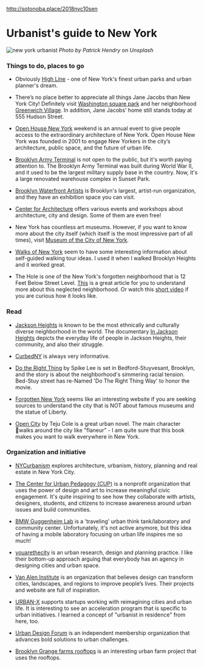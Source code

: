 http://sotonoba.place/2018nyc10sen

# Urbanist's guide to New York

![new york urbanist](newyork01.jpg)
_Photo by Patrick Hendry on Unsplash_

### Things to do, places to go

- Obviously [High Line](https://www.thehighline.org/) - one of New York's finest urban parks and urban planner's dream.

- There’s no place better to appreciate all things Jane Jacobs than New York City! Definitely visit [Washington square park](https://www.nycgovparks.org/parks/washington-square-park) and her neighborhood [Greenwich Village](https://www.nycgo.com/boroughs-neighborhoods/manhattan/greenwich-village). In addition, Jane Jacobs’ home still stands today at 555 Hudson Street.

- [Open House New York](https://ohny.org/) weekend is an annual event to give people access to the extraordinary architecture of New York. Open House New York was founded in 2001 to engage New Yorkers in the city’s architecture, public space, and the future of urban life.

- [Brooklyn Army Terminal](https://www.bklynarmyterminal.com/) is not open to the public, but it's worth paying attention to. The Brooklyn Army Terminal was built during World War II, and it used to be the largest military supply base in the country. Now, it's a large renovated warehouse complex in Sunset Park.

- [Brooklyn Waterfront Artists](http://bwac.org/) is Brooklyn's largest, artist-run organization, and they have an exhibition space you can visit.

- [Center for Architecture](https://www.centerforarchitecture.org/) offers various events and workshops about architecture, city and design. Some of them are even free!

- New York has countless art museums. However, if you want to know more about the city itself (which itself is the most impressive part of all times), visit [Museum of the City of New York](https://www.mcny.org/).

- [Walks of New York](https://www.walksofnewyork.com/blog/category/neighborhoods) seem to have some interesting information about self-guided walking tour ideas. I used it when I walked Brooklyn Heights and it worked great.

- The Hole is one of the New York's forgotten neighborhood that is 12 Feet Below Street Level. [This](https://medium.com/hidden-new-york/way-down-in-the-hole-8e1ad83d5743) is a great article for you to understand more about this neglected neighborhood. Or watch this [short video](https://vimeo.com/13401051) if you are curious how it looks like.

### Read

- [Jackson Heights](https://ny.curbed.com/2017/4/19/15328342/jackson-heights-queens-history) is known to be the most ethnically and culturally diverse neighborhood in the world. The documentary [In Jackson Heights](https://vimeo.com/141051231) depicts the everyday life of people in Jackson Heights, their community, and also their struggle.

- [CurbedNY](https://ny.curbed.com/maps) is always very informative.

- [Do the Right Thing](https://www.imdb.com/title/tt0097216/) by Spike Lee is set in Bedford-Stuyvesant, Brooklyn, and the story is about the neighborhood's simmering racial tension. Bed-Stuy street has re-Named 'Do The Right Thing Way' to honor the movie.

- [Forgotten New York](http://forgotten-ny.com/) seems like an interesting website if you are seeking sources to understand the city that is NOT about famous museums and the statue of Liberty.

- [Open City](https://www.amazon.com/Open-City-Novel-Teju-Cole/dp/0812980093) by Teju Cole is a great urban novel. The main character walks around the city like "flaneur" - I am quite sure that this book makes you want to walk everywhere in New York.

### Organization and initiative

- [NYCurbanism](https://www.nycurbanism.com/) explores architecture, urbanism, history, planning and real estate in New York City.

- [The Center for Urban Pedagogy (CUP)](http://www.welcometocup.org/) is a nonprofit organization that uses the power of design and art to increase meaningful civic engagement. It's quite inspiring to see how they collaborate with artists, designers, students, and citizens to increase awareness around urban issues and build communities.

- [BMW Guggenheim Lab](http://www.bmwguggenheimlab.org/) is a 'traveling' urban think tank/laboratory and community center. Unfortunately, it's not active anymore, but this idea of having a mobile laboratory focusing on urban life inspires me so much!

- [youarethecity](http://www.youarethecity.com/) is an urban research, design and planning practice. I like their bottom-up approach arguing that everybody has an agency in designing cities and urban space.

- [Van Alen Institute](https://www.vanalen.org/) is an organization that believes design can transform cities, landscapes, and regions to improve people’s lives. Their projects and website are full of inspiration.

- [URBAN-X](https://www.urban-x.com/) supports startups working with reimagining cities and urban life. It is interesting to see an acceleration program that is specific to urban initiatives. I learned a concept of "urbanist in residence" from here, too.

- [Urban Design Forum](https://urbandesignforum.org/) is an independent membership organization that advances bold solutions to urban challenges.

- [Brooklyn Grange farms rooftops](https://www.brooklyngrangefarm.com/) is an interesting urban farm project that uses the rooftops.
